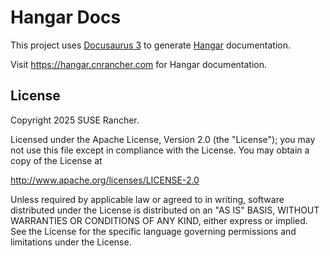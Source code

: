 Hangar Docs
===========

This project uses [Docusaurus 3](https://docusaurus.io/) to generate [Hangar](https://github.com/cnrancher/hangar) documentation.

Visit <https://hangar.cnrancher.com> for Hangar documentation.

License
-------

Copyright 2025 SUSE Rancher.

Licensed under the Apache License, Version 2.0 (the "License");
you may not use this file except in compliance with the License.
You may obtain a copy of the License at

http://www.apache.org/licenses/LICENSE-2.0

Unless required by applicable law or agreed to in writing, software
distributed under the License is distributed on an "AS IS" BASIS,
WITHOUT WARRANTIES OR CONDITIONS OF ANY KIND, either express or implied.
See the License for the specific language governing permissions and
limitations under the License.
